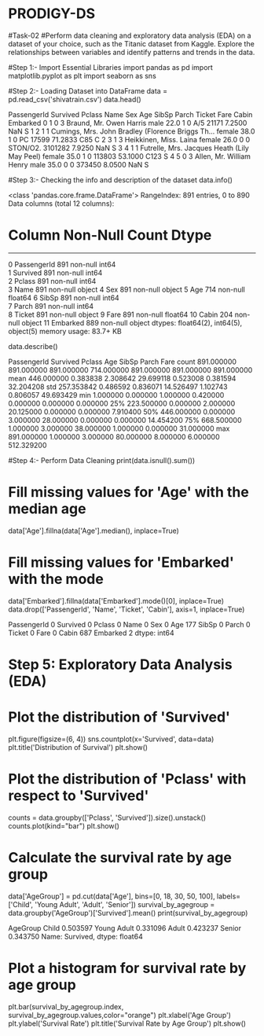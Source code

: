 # PRODIGY-DS


#Task-02
#Perform data cleaning and exploratory data analysis (EDA) on a dataset of your choice, such as the Titanic dataset from Kaggle. Explore the relationships between variables and identify patterns and trends in the data.
     

#Step 1:- Import Essential Libraries
import pandas as pd
import matplotlib.pyplot as plt
import seaborn as sns
     

#Step 2:- Loading Dataset into DataFrame
data = pd.read_csv('shivatrain.csv')
data.head()
     
PassengerId	Survived	Pclass	Name	Sex	Age	SibSp	Parch	Ticket	Fare	Cabin	Embarked
0	1	0	3	Braund, Mr. Owen Harris	male	22.0	1	0	A/5 21171	7.2500	NaN	S
1	2	1	1	Cumings, Mrs. John Bradley (Florence Briggs Th...	female	38.0	1	0	PC 17599	71.2833	C85	C
2	3	1	3	Heikkinen, Miss. Laina	female	26.0	0	0	STON/O2. 3101282	7.9250	NaN	S
3	4	1	1	Futrelle, Mrs. Jacques Heath (Lily May Peel)	female	35.0	1	0	113803	53.1000	C123	S
4	5	0	3	Allen, Mr. William Henry	male	35.0	0	0	373450	8.0500	NaN	S

#Step 3:- Checking the info and description of the dataset
data.info()

     
<class 'pandas.core.frame.DataFrame'>
RangeIndex: 891 entries, 0 to 890
Data columns (total 12 columns):
 #   Column       Non-Null Count  Dtype  
---  ------       --------------  -----  
 0   PassengerId  891 non-null    int64  
 1   Survived     891 non-null    int64  
 2   Pclass       891 non-null    int64  
 3   Name         891 non-null    object 
 4   Sex          891 non-null    object 
 5   Age          714 non-null    float64
 6   SibSp        891 non-null    int64  
 7   Parch        891 non-null    int64  
 8   Ticket       891 non-null    object 
 9   Fare         891 non-null    float64
 10  Cabin        204 non-null    object 
 11  Embarked     889 non-null    object 
dtypes: float64(2), int64(5), object(5)
memory usage: 83.7+ KB

data.describe()
     
PassengerId	Survived	Pclass	Age	SibSp	Parch	Fare
count	891.000000	891.000000	891.000000	714.000000	891.000000	891.000000	891.000000
mean	446.000000	0.383838	2.308642	29.699118	0.523008	0.381594	32.204208
std	257.353842	0.486592	0.836071	14.526497	1.102743	0.806057	49.693429
min	1.000000	0.000000	1.000000	0.420000	0.000000	0.000000	0.000000
25%	223.500000	0.000000	2.000000	20.125000	0.000000	0.000000	7.910400
50%	446.000000	0.000000	3.000000	28.000000	0.000000	0.000000	14.454200
75%	668.500000	1.000000	3.000000	38.000000	1.000000	0.000000	31.000000
max	891.000000	1.000000	3.000000	80.000000	8.000000	6.000000	512.329200


#Step 4:- Perform Data Cleaning
print(data.isnull().sum())

# Fill missing values for 'Age' with the median age
data['Age'].fillna(data['Age'].median(), inplace=True)

# Fill missing values for 'Embarked' with the mode
data['Embarked'].fillna(data['Embarked'].mode()[0], inplace=True)
data.drop(['PassengerId', 'Name', 'Ticket', 'Cabin'], axis=1, inplace=True)
     
PassengerId      0
Survived         0
Pclass           0
Name             0
Sex              0
Age            177
SibSp            0
Parch            0
Ticket           0
Fare             0
Cabin          687
Embarked         2
dtype: int64

# Step 5: Exploratory Data Analysis (EDA)
# Plot the distribution of 'Survived'
plt.figure(figsize=(6, 4))
sns.countplot(x='Survived', data=data)
plt.title('Distribution of Survival')
plt.show()





# Plot the distribution of 'Pclass' with respect to 'Survived'
counts = data.groupby(['Pclass', 'Survived']).size().unstack()
counts.plot(kind="bar")
plt.show()
     



# Calculate the survival rate by age group
data['AgeGroup'] = pd.cut(data['Age'], bins=[0, 18, 30, 50, 100], labels=['Child', 'Young Adult', 'Adult', 'Senior'])
survival_by_agegroup = data.groupby('AgeGroup')['Survived'].mean()
print(survival_by_agegroup)

     
AgeGroup
Child          0.503597
Young Adult    0.331096
Adult          0.423237
Senior         0.343750
Name: Survived, dtype: float64

# Plot a  histogram for survival rate by age group
plt.bar(survival_by_agegroup.index, survival_by_agegroup.values,color="orange")
plt.xlabel('Age Group')
plt.ylabel('Survival Rate')
plt.title('Survival Rate by Age Group')
plt.show()
     



     

